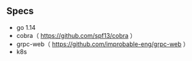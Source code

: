 ## Specs
- go 1.14
- cobra（ https://github.com/spf13/cobra ）
- grpc-web（ https://github.com/improbable-eng/grpc-web ）
- k8s

